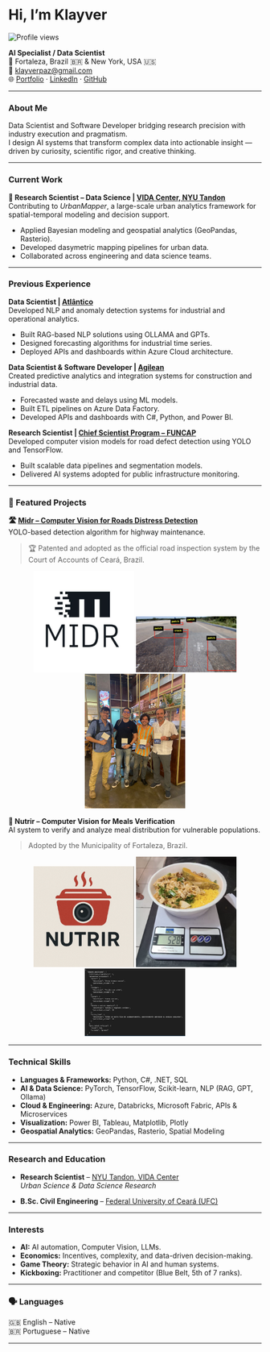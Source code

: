 # Hi, I’m **Klayver**

![Profile views](https://komarev.com/ghpvc/?username=klayverpaz&label=Profile%20views&color=0e75b6&style=flat)


**AI Specialist / Data Scientist**  
📍 Fortaleza, Brazil 🇧🇷 & New York, USA 🇺🇸  
📧 [klayverpaz@gmail.com](mailto:klayverpaz@gmail.com)  
🌐 [Portfolio](https://klayverpaz.github.io/) · [LinkedIn](https://www.linkedin.com/in/klayverpaz/) · [GitHub](https://github.com/klayverpaz)

---

### About Me  
Data Scientist and Software Developer bridging research precision with industry execution and pragmatism.  
I design AI systems that transform complex data into actionable insight — driven by curiosity, scientific rigor, and creative thinking.

---

### Current Work  
**🔹 Research Scientist – Data Science | [VIDA Center, NYU Tandon](https://vida.engineering.nyu.edu/)**  
Contributing to *UrbanMapper*, a large-scale urban analytics framework for spatial-temporal modeling and decision support.

- Applied Bayesian modeling and geospatial analytics (GeoPandas, Rasterio).  
- Developed dasymetric mapping pipelines for urban data.  
- Collaborated across engineering and data science teams.

---

### Previous Experience  

**Data Scientist | [Atlântico](https://www.atlantico.com.br/)**  
Developed NLP and anomaly detection systems for industrial and operational analytics.  
- Built RAG-based NLP solutions using OLLAMA and GPTs.  
- Designed forecasting algorithms for industrial time series.  
- Deployed APIs and dashboards within Azure Cloud architecture.  

**Data Scientist & Software Developer | [Agilean](https://www.agilean.com.br/)**  
Created predictive analytics and integration systems for construction and industrial data.  
- Forecasted waste and delays using ML models.  
- Built ETL pipelines on Azure Data Factory.  
- Developed APIs and dashboards with C#, Python, and Power BI.  

**Research Scientist | [Chief Scientist Program – FUNCAP](https://www.funcap.ce.gov.br/cientista-chefe-de-infraestrutura)**  
Developed computer vision models for road defect detection using YOLO and TensorFlow.  
- Built scalable data pipelines and segmentation models.  
- Delivered AI systems adopted for public infrastructure monitoring.

---

### 🚀 Featured Projects  

**🛣 [Midr – Computer Vision for Roads Distress Detection](https://www.instagram.com/reel/C6wSjDZo3jv/?utm_source=ig_web_copy_link&igsh=MzRlODBiNWFlZA==)**  
YOLO-based detection algorithm for highway maintenance.  
> 🏆 Patented and adopted as the official road inspection system by the Court of Accounts of Ceará, Brazil.

<p align="center">
  <img src="portfolio_media/midr.png" width="200" alt="Midr Logo"/>
  <img src="portfolio_media/patch.png" width="200" alt="Distress Detection"/>
  <img src="portfolio_media/midr_team.png" width="200" alt="Team"/>
</p>

**🍱 Nutrir – Computer Vision for Meals Verification**  
AI system to verify and analyze meal distribution for vulnerable populations.  
> Adopted by the Municipality of Fortaleza, Brazil.

<p align="center">
  <img src="portfolio_media/nutrir.png" width="200" alt="Nutrir Logo"/>
  <img src="portfolio_media/Quentinha.png" width="200" alt="Meal Sample"/>
  <img src="portfolio_media/nutrir_sample.jpeg" width="200" alt="Output Sample"/>
</p>

---

### Technical Skills  

- **Languages & Frameworks:** Python, C#, .NET, SQL  
- **AI & Data Science:** PyTorch, TensorFlow, Scikit-learn, NLP (RAG, GPT, Ollama)  
- **Cloud & Engineering:** Azure, Databricks, Microsoft Fabric, APIs & Microservices  
- **Visualization:** Power BI, Tableau, Matplotlib, Plotly  
- **Geospatial Analytics:** GeoPandas, Rasterio, Spatial Modeling  

---

### Research and Education  

- **Research Scientist** – [NYU Tandon, VIDA Center](https://engineering.nyu.edu/)  
  *Urban Science & Data Science Research*  

- **B.Sc. Civil Engineering** – [Federal University of Ceará (UFC)](https://www.ufc.br/)  

---

### Interests  

- **AI:** AI automation, Computer Vision, LLMs.  
- **Economics:** Incentives, complexity, and data-driven decision-making.  
- **Game Theory:** Strategic behavior in AI and human systems.  
- **Kickboxing:** Practitioner and competitor (Blue Belt, 5th of 7 ranks).  

---

### 🗣 Languages  

🇬🇧 English – Native  
🇧🇷 Portuguese – Native  

---
